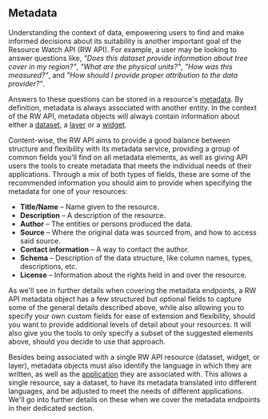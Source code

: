 ## Metadata

Understanding the context of data, empowering users to find and make informed decisions about its suitability is another important goal of the Resource Watch API (RW API). For example, a user may be looking to answer questions like, *"Does this dataset provide information about tree cover in my region?"*, *"What are the physical units?"*, *"How was this measured?"*, and *"How should I provide proper attribution to the data provider?"*.

Answers to these questions can be stored in a resource's [metadata](https://guides.ucf.edu/metadata/intrometadata). By definition, metadata is always associated with another entity. In the context of the RW API, metadata objects will always contain information about either a [dataset](/reference.html#dataset), a [layer](/reference.html#layer) or a [widget](/reference.html#widget).

Content-wise, the RW API aims to provide a good balance between structure and flexibility with its metadata service, providing a group of common fields you'll find on all metadata elements, as well as giving API users the tools to create metadata that meets the individual needs of their applications. Through a mix of both types of fields, these are some of the recommended information you should aim to provide when specifying the metadata for one of your resources:

- **Title/Name** – Name given to the resource.
- **Description** – A description of the resource.
- **Author** – The entities or persons produced the data.
- **Source** – Where the original data was sourced from, and how to access said source.
- **Contact information** – A way to contact the author.
- **Schema** – Description of the data structure, like column names, types, descriptions, etc.
- **License** – Information about the rights held in and over the resource.

As we'll see in further details when covering the metadata endpoints, a RW API metadata object has a few structured but optional fields to capture some of the general details described above, while also allowing you to specify your own custom fields for ease of extension and flexibility, should you want to provide additional levels of detail about your resources. It will also give you the tools to only specify a subset of the suggested elements above, should you decide to use that approach.

Besides being associated with a single RW API resource (dataset, widget, or layer), metadata objects must also identify the language in which they are written, as well as the [application](/concepts.html#applications) they are associated with. This allows a single resource, say a dataset, to have its metadata translated into different languages, and be adjusted to meet the needs of different applications. We'll go into further details on these when we cover the metadata endpoints in their dedicated section.
